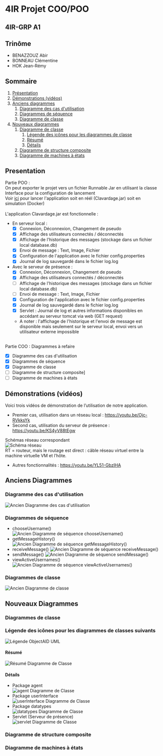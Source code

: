 # 4IR Projet COO/POO
## 4IR-GRP A1
## Trinôme
  * BENAZZOUZ Abir
  * BONNEAU Clémentine
  * HOK Jean-Rémy  
## Sommaire
1. [Présentation](#presentation)
2. [Démonstrations (vidéos)](#demonstration)
3. [Anciens diagrammes](#oldDiagrams)
    1. [Diagramme des cas d'utilisation](#oldUseCase)
    2. [Diagrammes de séquence](#oldSequence)
    3. [Diagramme de classe](#oldClass)
4. [Nouveaux diagrammes](#newDiagrams)
    1. [Diagramme de classe](#newClass)
        1. [Légende des icônes pour les diagrammes de classe](#objectAIDLegend)
        2. [Résumé](#newClassSummary)
        3. [Détails](#newClassDetails)
    2. [Diagramme de structure composite](#newComposite)
    3. [Diagramme de machines à états](#newState)
## Presentation <a name="presentation"></a>
Partie POO : <br>
  On peut exporter le projet vers un fichier Runnable Jar en utilisant la classe Interface pour la configuration de lancement<br>
  Voir [ici](Runnable/) pour lancer l'application soit en réél (Clavardage.jar) soit en simulation (Docker) <br><br>
  L'application Clavardage.jar est fonctionnelle :  <br>
  * En serveur local :
      - [X] Connexion, Déconnexion, Changement de pseudo
      - [X] Affichage des utilisateurs connectés / déconnectés
      - [X] Affichage de l'historique des messages (stockage dans un fichier local database.db)
      - [X] Envoi de message : Text, Image, Fichier
      - [X] Configuration de l'application avec le fichier config.properties
      - [X] Journal de log sauvegardé dans le fichier log.log
  * Avec le serveur de présence :
      - [X] Connexion, Déconnexion, Changement de pseudo
      - [X] Affichage des utilisateurs connectés / déconnectés
      - [ ] Affichage de l'historique des messages (stockage dans un fichier local database.db)
      - [ ] Envoi de message : Text, Image, Fichier
      - [X] Configuration de l'application avec le fichier config.properties
      - [X] Journal de log sauvegardé dans le fichier log.log
      - [X] Servlet : Journal de log et autres informations disponibles en accédant au serveur tomcat via web (GET request)
      - A noter : l'affichage de l'historique et l'envoi de message est disponible mais seulement sur le serveur local, envoi vers un utilisateur externe impossible
      <br>
Partie COO : Diagrammes à refaire
- [x] Diagramme des cas d'utilisation
- [X] Diagrammes de séquence
- [X] Diagramme de classe
- [ ] Diagramme de structure composite]
- [ ] Diagramme de machines à états
## Démonstrations (vidéos) <a name="demonstration"></a>
Voici trois vidéos de démonstration de l’utilisation de notre application.
  * Premier cas, utilisation dans un réseau local : https://youtu.be/Ojc-RVkksYk
  * Second cas, utilisation du serveur de présence : https://youtu.be/KS4yV88tEgw

Schémas réseau correspondant <br>
![Schéma réseau](https://github.com/PiKouri/4a-projet-oo/blob/main/img/image_2021-04-08_134626.png)<br>
RT = routeur, mais le routage est direct : câble réseau virtuel entre la machine virtuelle VM et l’hôte.
  * Autres fonctionnalités : https://youtu.be/YL51-GbzIHA
## Anciens Diagrammes <a name="oldDiagrams"></a>
### Diagramme des cas d'utilisation <a name="oldUseCase"></a>
![Ancien Diagramme des cas d'utilisation](https://github.com/PiKouri/4a-projet-oo/blob/main/img/UseCase%20Diagram.png)
### Diagrammes de séquence <a name="oldSequence"></a>
  * chooseUsername() 
  ![Ancien Diagramme de séquence chooseUsername()](https://github.com/PiKouri/4a-projet-oo/blob/main/img/chooseUsername.png)
  * getMessageHistory()
  ![Ancien Diagramme de séquence getMessageHistory()](https://github.com/PiKouri/4a-projet-oo/blob/main/img/getMessageHistory.png)
  * receiveMessage()
  ![Ancien Diagramme de séquence receiveMessage()](https://github.com/PiKouri/4a-projet-oo/blob/main/img/receiveMessage.png)
  * sendMessage()
  ![Ancien Diagramme de séquence sendMessage()](https://github.com/PiKouri/4a-projet-oo/blob/main/img/sendMessage.png)
  * viewActiveUsernames()
  ![Ancien Diagramme de séquence viewActiveUsernames()](https://github.com/PiKouri/4a-projet-oo/blob/main/img/viewActiveUsernames.png)
### Diagrammes de classe <a name="oldClass"></a>
![Ancien Diagramme de classe](https://github.com/PiKouri/4a-projet-oo/blob/main/img/ClassDiagram%20v2.png)
## Nouveaux Diagrammes <a name="newDiagrams"></a>
### Diagrammes de classe <a name="newClass"></a>
### Légende des icônes pour les diagrammes de classes suivants <a name ="objectAIDLegend"></a>
![Légende ObjectAID UML](https://github.com/PiKouri/4a-projet-oo/blob/main/img/Nouveaux%20Diagrammes/Legend%20ObjectAID%20UML.png)
#### Résumé <a name="newClassSummary"></a>
![Résumé Diagramme de Classe](https://github.com/PiKouri/4a-projet-oo/blob/main/img/Nouveaux%20Diagrammes/Class/Résumé%20Diagramme%20de%20Classe.png)
#### Détails <a name="newClassDetails"></a>
  * Package agent <br>
![agent Diagramme de Classe](https://github.com/PiKouri/4a-projet-oo/blob/main/img/Nouveaux%20Diagrammes/Class/agent%20Class%20Diagram.png)
  * Package userInterface <br>
![userInterface Diagramme de Classe](https://github.com/PiKouri/4a-projet-oo/blob/main/img/Nouveaux%20Diagrammes/Class/userInterface%20Class%20Diagram.png)
  * Package datatypes <br>
![datatypes Diagramme de Classe](https://github.com/PiKouri/4a-projet-oo/blob/main/img/Nouveaux%20Diagrammes/Class/datatypes%20Class%20Diagram.png)
  * Servlet (Serveur de présence) <br>
![servlet Diagramme de Classe](https://github.com/PiKouri/4a-projet-oo/blob/main/img/Nouveaux%20Diagrammes/Class/servlet%20Class%20Diagram.png)
### Diagramme de structure composite <a name="newComposite"></a>
### Diagramme de machines à états <a name="newState"></a>
